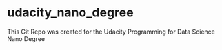 # udacity_nano_degree
This Git Repo was created for the Udacity Programming for Data Science Nano Degree 

